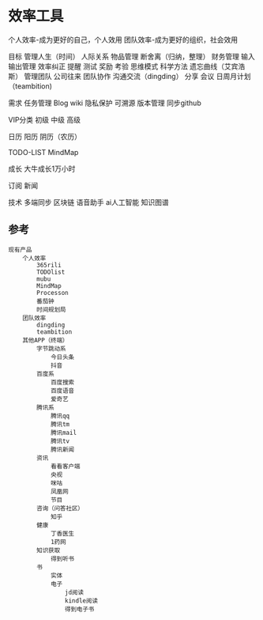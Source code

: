 # 效率工具

个人效率-成为更好的自己，个人效用
团队效率-成为更好的组织，社会效用

目标
    管理人生（时间）
        人际关系
        物品管理
            断舍离（归纳，整理）
        财务管理
        输入输出管理
        效率纠正
            提醒
            测试
            奖励
            考验
        思维模式
        科学方法
            遗忘曲线（艾宾浩斯）
    管理团队
        公司往来
        团队协作
            沟通交流（dingding）
            分享
            会议
            日周月计划（teambition)

需求
    任务管理
    Blog
    wiki
    隐私保护
    可溯源
        版本管理
            同步github

VIP分类
    初级
    中级
    高级

日历
    阳历
    阴历（农历）



TODO-LIST
MindMap

成长
    大牛成长1万小时

订阅
    新闻

技术
    多端同步
    区块链
    语音助手
        ai人工智能
    知识图谱

## 参考

    现有产品
        个人效率
            365rili
            TODOlist
            mubu
            MindMap
            Processon
            番茄钟
            时间规划局
        团队效率
            dingding
            teambition
        其他APP（终端）
            字节跳动系
                今日头条
                抖音
            百度系
                百度搜索
                百度语音
                爱奇艺
            腾讯系
                腾讯qq
                腾讯tm
                腾讯mail
                腾讯tv
                腾讯新闻
            资讯
                看看客户端
                央视
                咪咕
                凤凰网
                节目
            咨询（问答社区）
                知乎
            健康
                丁香医生
                1药网
            知识获取
                得到听书
            书
                实体
                电子
                    jd阅读
                    kindle阅读
                    得到电子书